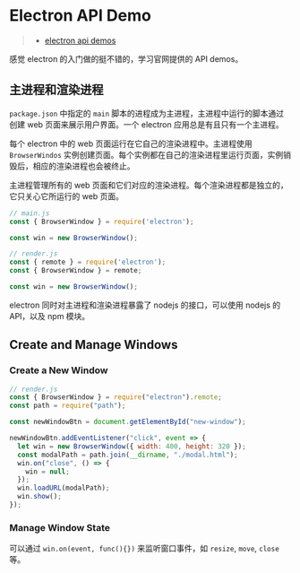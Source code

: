 # Electron API Demo

> - [electron api demos](https://github.com/electron/electron-api-demos)

感觉 electron 的入门做的挺不错的，学习官网提供的 API demos。

## 主进程和渲染进程

`package.json` 中指定的 `main` 脚本的进程成为主进程，主进程中运行的脚本通过创建 web 页面来展示用户界面。一个 electron 应用总是有且只有一个主进程。

每个 electron 中的 web 页面运行在它自己的渲染进程中。主进程使用 `BrowserWindos` 实例创建页面。每个实例都在自己的渲染进程里运行页面，实例销毁后，相应的渲染进程也会被终止。

主进程管理所有的 web 页面和它们对应的渲染进程。每个渲染进程都是独立的，它只关心它所运行的 web 页面。

```js
// main.js
const { BrowserWindow } = require('electron');

const win = new BrowserWindow();

// render.js
const { remote } = require('electron');
const { BrowserWindow } = remote;

const win = new BrowserWindow();
```

electron 同时对主进程和渲染进程暴露了 nodejs 的接口，可以使用 nodejs 的API，以及 npm 模块。

## Create and Manage Windows

### Create a New Window

```js
// render.js
const { BrowserWindow } = require("electron").remote;
const path = require("path");

const newWindowBtn = document.getElementById("new-window");

newWindowBtn.addEventListener("click", event => {
  let win = new BrowserWindow({ width: 400, height: 320 });
  const modalPath = path.join(__dirname, "./modal.html");
  win.on("close", () => {
    win = null;
  });
  win.loadURL(modalPath);
  win.show();
});
```

### Manage Window State

可以通过 `win.on(event, func(){})` 来监听窗口事件，如 `resize`, `move`, `close` 等。